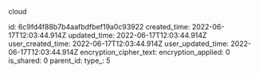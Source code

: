 cloud

id: 6c9fd4f88b7b4aafbdfbef19a0c93922
created_time: 2022-06-17T12:03:44.914Z
updated_time: 2022-06-17T12:03:44.914Z
user_created_time: 2022-06-17T12:03:44.914Z
user_updated_time: 2022-06-17T12:03:44.914Z
encryption_cipher_text: 
encryption_applied: 0
is_shared: 0
parent_id: 
type_: 5